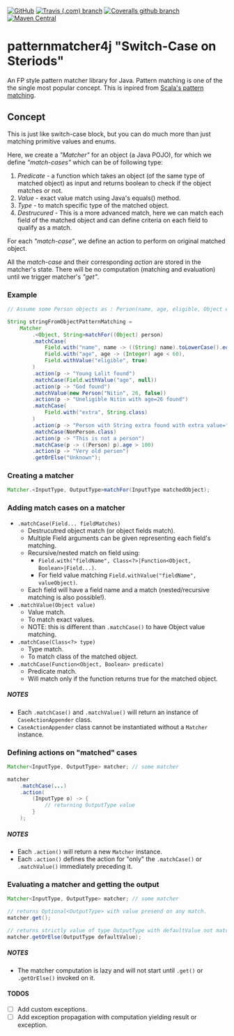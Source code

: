 [![GitHub](https://img.shields.io/github/license/lprakashv/patternmatcher4j?style=flat-square)](LICENSE)
[![Travis (.com) branch](https://img.shields.io/travis/com/lprakashv/patternmatcher4j/master?style=flat-square)](https://travis-ci.com/lprakashv/patternmatcher4j)
[![Coveralls github branch](https://img.shields.io/coveralls/github/lprakashv/patternmatcher4j/master?style=flat-square)](https://coveralls.io/github/lprakashv/patternmatcher4j?branch=master)
[![Maven Central](https://img.shields.io/maven-central/v/io.github.lprakashv/patternmatcher4j?style=flat-square)](https://search.maven.org/artifact/io.github.lprakashv/patternmatcher4j)

# patternmatcher4j "Switch-Case on Steriods"
An FP style pattern matcher library for Java. Pattern matching is one of the the single most popular concept. This is inpired from [Scala's pattern matching](https://docs.scala-lang.org/tour/pattern-matching.html).

## Concept
This is just like switch-case block, but you can do much more than just matching primitive values and enums. 

Here, we create a *"Matcher"* for an object (a Java POJO), for which we define *"match-cases"* which can be of following type:
1. *Predicate* - a function which takes an object (of the same type of matched object) as input and returns boolean to check if the object matches or not.
2. *Value* - exact value match using Java's equals() method.
3. *Type* - to match specific type of the matched object.
4. *Destrucured* - This is a more advanced match, here we can match each field of the matched object and can define criteria on each field to qualify as a match.

For each *"match-case"*, we define an action to perform on original matched object.

All the *match-case* and their corresponding *action* are stored in the matcher's state. There will be no computation (matching and evaluation) until we trigger matcher's *"get"*.

### Example
```java
// Assume some Person objects as : Person(name, age, eligible, Object extra)

String stringFromObjectPatternMatching = 
    Matcher
        .<Object, String>matchFor((Object) person)
        .matchCase(
            Field.with("name", name -> ((String) name).toLowerCase().equals("lalit")),
            Field.with("age", age -> (Integer) age < 60),
            Field.withValue("eligible", true)
        )
        .action(p -> "Young Lalit found")
        .matchCase(Field.withValue("age", null))
        .action(p -> "God found")
        .matchValue(new Person("Nitin", 26, false))
        .action(p -> "Uneligible Nitin with age=26 found")
        .matchCase(
            Field.with("extra", String.class)
        )
        .action(p -> "Person with String extra found with extra value=" + ((Person) p).extra)
        .matchCase(NonPerson.class)
        .action(p -> "This is not a person")
        .matchCase(p -> ((Person) p).age > 100)
        .action(p -> "Very old person")
        .getOrElse("Unknown");
```

### Creating a matcher
```java
Matcher.<InputType, OutputType>matchFor(InputType matchedObject);
```

### Adding match cases on a matcher
* `.matchCase(Field... fieldMatches)` 
    * Destrucutred object match (or object fields match).
    * Multiple Field arguments can be given representing each field's matching.
    * Recursive/nested match on field using:
        * `Field.with("fieldName", Class<?>|Function<Object, Boolean>|Field...)`.
        * For field value matching `Field.withValue("fieldName", valueObject)`. 
    * Each field will have a field name and a match (nested/recursive matching is also possible!).
* `.matchValue(Object value)`
    * Value match.
    * To match exact values.
    * NOTE: this is different than `.matchCase()` to have Object value matching. 
* `.matchCase(Class<?> type)`
    * Type match.
    * To match class of the matched object.
* `.matchCase(Function<Object, Boolean> predicate)`
    * Predicate match.
    * Will match only if the function returns true for the matched object.

##### NOTES
* Each `.matchCase()` and `.matchValue()` will return an instance of `CaseActionAppender` class.
* `CaseActionAppender` class cannot be instantiated without a `Matcher` instance.

### Defining actions on "matched" cases 
```java
Matcher<InputType, OutputType> matcher; // some matcher

matcher
    .matchCase(...)
    .action(
        (InputType o) -> {
            // returning OutputType value
        }
    );
```

##### NOTES
* Each `.action()` will return a new `Matcher` instance.
* Each `.action()` defines the action for "only" the `.matchCase()` or `.matchValue()` immediately preceding it.

### Evaluating a matcher and getting the output
```java
Matcher<InputType, OutputType> matcher; // some matcher

// returns Optional<OutputType> with value presend on any match.
matcher.get();

// returns strictly value of type OutputType with defaultValue not matching any case.
matcher.getOrElse(OutputType defaultValue); 
```

##### NOTES
* The matcher computation is lazy and will not start until `.get()` or `.getOrElse()` invoked on it.

#### TODOS
- [ ] Add custom exceptions.
- [ ] Add exception propagation with computation yielding result or exception.
